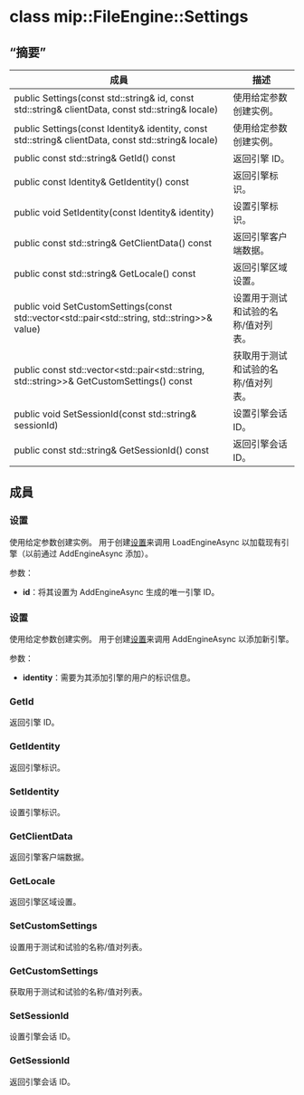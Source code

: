 # <a name="class-mipfileenginesettings"></a>class mip::FileEngine::Settings 
  
## <a name="summary"></a>“摘要”
 成員                        | 描述                                
--------------------------------|---------------------------------------------
 public Settings(const std::string& id, const std::string& clientData, const std::string& locale)  |  使用给定参数创建实例。
 public Settings(const Identity& identity, const std::string& clientData, const std::string& locale)  |  使用给定参数创建实例。
 public const std::string& GetId() const  |  返回引擎 ID。
 public const Identity& GetIdentity() const  |  返回引擎标识。
 public void SetIdentity(const Identity& identity)  |  设置引擎标识。
 public const std::string& GetClientData() const  |  返回引擎客户端数据。
 public const std::string& GetLocale() const  |  返回引擎区域设置。
public void SetCustomSettings(const std::vector<std::pair<std::string, std::string>>& value)  |  设置用于测试和试验的名称/值对列表。
public const std::vector<std::pair<std::string, std::string>>& GetCustomSettings() const  |  获取用于测试和试验的名称/值对列表。
 public void SetSessionId(const std::string& sessionId)  |  设置引擎会话 ID。
 public const std::string& GetSessionId() const  |  返回引擎会话 ID。
  
## <a name="members"></a>成員
  
### <a name="settings"></a>设置
使用给定参数创建实例。
用于创建[设置](class_mip_fileengine_settings.md)来调用 LoadEngineAsync 以加载现有引擎（以前通过 AddEngineAsync 添加）。

参数：  
* **id**：将其设置为 AddEngineAsync 生成的唯一引擎 ID。


  
### <a name="settings"></a>设置
使用给定参数创建实例。
用于创建[设置](class_mip_fileengine_settings.md)来调用 AddEngineAsync 以添加新引擎。

参数：  
* **identity**：需要为其添加引擎的用户的标识信息。


  
### <a name="getid"></a>GetId
返回引擎 ID。
  
### <a name="getidentity"></a>GetIdentity
返回引擎标识。
  
### <a name="setidentity"></a>SetIdentity
设置引擎标识。
  
### <a name="getclientdata"></a>GetClientData
返回引擎客户端数据。
  
### <a name="getlocale"></a>GetLocale
返回引擎区域设置。
  
### <a name="setcustomsettings"></a>SetCustomSettings
设置用于测试和试验的名称/值对列表。
  
### <a name="getcustomsettings"></a>GetCustomSettings
获取用于测试和试验的名称/值对列表。
  
### <a name="setsessionid"></a>SetSessionId
设置引擎会话 ID。
  
### <a name="getsessionid"></a>GetSessionId
返回引擎会话 ID。